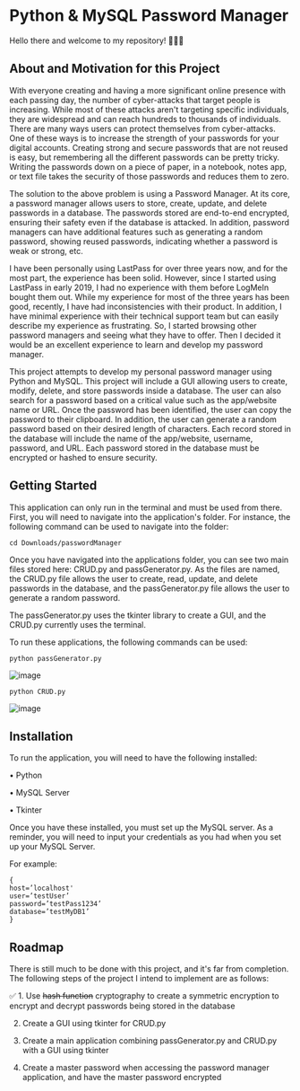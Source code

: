 
# Python & MySQL Password Manager

Hello there and welcome to my repository! :wave::wave::wave:

## About and Motivation for this Project

With everyone creating and having a more significant online presence with each passing day, the number of cyber-attacks that target people is increasing. While most of these attacks aren't targeting specific individuals, they are widespread and can reach hundreds to thousands of individuals. There are many ways users can protect themselves from cyber-attacks. One of these ways is to increase the strength of your passwords for your digital accounts. Creating strong and secure passwords that are not reused is easy, but remembering all the different passwords can be pretty tricky. Writing the passwords down on a piece of paper, in a notebook, notes app, or text file takes the security of those passwords and reduces them to zero. 

The solution to the above problem is using a Password Manager. At its core, a password manager allows users to store, create, update, and delete passwords in a database. The passwords stored are end-to-end encrypted, ensuring their safety even if the database is attacked. In addition, password managers can have additional features such as generating a random password, showing reused passwords, indicating whether a password is weak or strong, etc. 

I have been personally using LastPass for over three years now, and for the most part, the experience has been solid. However, since I started using LastPass in early 2019, I had no experience with them before LogMeIn bought them out. While my experience for most of the three years has been good, recently, I have had inconsistencies with their product. In addition, I have minimal experience with their technical support team but can easily describe my experience as frustrating. So, I started browsing other password managers and seeing what they have to offer. Then I decided it would be an excellent experience to learn and develop my password manager.

This project attempts to develop my personal password manager using Python and MySQL. This project will include a GUI allowing users to create, modify, delete, and store passwords inside a database. The user can also search for a password based on a critical value such as the app/website name or URL. Once the password has been identified, the user can copy the password to their clipboard. In addition, the user can generate a random password based on their desired length of characters. Each record stored in the database will include the name of the app/website, username, password, and URL. Each password stored in the database must be encrypted or hashed to ensure security.


## Getting Started

This application can only run in the terminal and must be used from there. First, you will need to navigate into the application's folder. For instance, the following command can be used to navigate into the folder:


```
cd Downloads/passwordManager
```

Once you have navigated into the applications folder, you can see two main files stored here: CRUD.py and passGenerator.py. As the files are named, the CRUD.py file allows the user to create, read, update, and delete passwords in the database, and the passGenerator.py file allows the user to generate a random password.

The passGenerator.py uses the tkinter library to create a GUI, and the CRUD.py currently uses the terminal.

To run these applications, the following commands can be used:


```
python passGenerator.py
```

![image](https://user-images.githubusercontent.com/89234922/183299827-b1c96e8f-fea5-4061-8daf-c5ad0d452421.png)


```
python CRUD.py
```

![image](https://user-images.githubusercontent.com/89234922/183299982-edefce9e-2922-4029-8947-7e89cb4323d8.png)


## Installation

To run the application, you will need to have the following installed:

  •	Python

  •	MySQL Server

  •	Tkinter


Once you have these installed, you must set up the MySQL server. As a reminder, you will need to input your credentials as you had when you set up your MySQL Server.

For example:
```
{
host=’localhost'
user=’testUser’
password=’testPass1234’
database=’testMyDB1’
}
```
## Roadmap

There is still much to be done with this project, and it's far from completion. The following steps of the project I intend to implement are as follows:

:white_check_mark: 1.	Use ~~hash function~~ cryptography to create a symmetric encryption to encrypt and decrypt passwords being stored in the database

   2.	Create a GUI using tkinter for CRUD.py

   3.	Create a main application combining passGenerator.py and CRUD.py with a GUI using tkinter

   4.	Create a master password when accessing the password manager application, and have the master password encrypted


